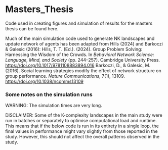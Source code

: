 # Masters_Thesis


Code used in creating figures and simulation of results for the masters thesis can be found here.

Much of the main simulation code used to generate NK landscapes and update network of agents has been adapted from Hills (2024) and Barkoczi & Galesic (2016):
Hills, T. T. (Ed.). (2024). Group Problem Solving: Harnessing the Wisdom of the Crowds. In *Behavioral Network Science: Language, Mind, and Society* (pp. 244–257). Cambridge University Press. https://doi.org/10.1017/9781108883894.016
Barkoczi, D., & Galesic, M. (2016). Social learning strategies modify the effect of network structure on group performance. *Nature Communications*, 7(1), 13109. https://doi.org/10.1038/ncomms13109

### Some notes on the simulation runs

WARNING: The simulation times are very long.

DISCLAIMER: Some of the K-complexity landscapes in the main study were run in batches or separately to optimise computational load and runtime. This means that if the below code is run in its entirety in a single loop, the final values in performance might vary slightly from those reported in the study. However, this should not affect the overall patterns observed in the study.



